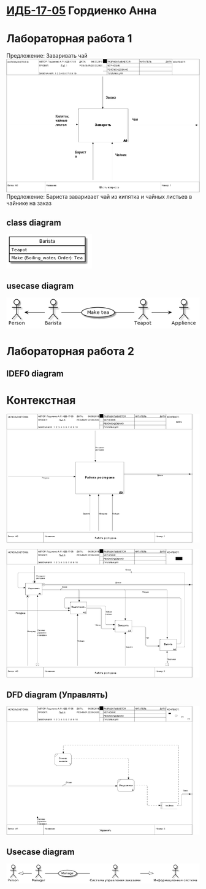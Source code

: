 # [ИДБ-17-05](https://github.com/stankin/design-part-1/wiki/list-id..) Гордиенко Анна

# Лабораторная работа 1

Предложение: Заваривать чай
![none](https://github.com/Beautiful-Bird/Beautiful-Bird.github.io/blob/master/Lab1/model.png)
Предложение: Бариста заваривает чай из кипятка и чайных листьев в чайнике на заказ

## class diagram
![none](https://github.com/Beautiful-Bird/Beautiful-Bird.github.io/blob/master/Lab1/image%201.png)

## usecase diagram
![none](https://github.com/Beautiful-Bird/Beautiful-Bird.github.io/blob/master/Lab1/image%202.png)

# Лабораторная работа 2

## IDEF0 diagram
# Контекстная
![none](https://github.com/Beautiful-Bird/Beautiful-Bird.github.io/blob/master/Lab2/01_A0.png)

![none](https://github.com/Beautiful-Bird/Beautiful-Bird.github.io/blob/master/Lab2/02_A0.png)

## DFD diagram (Управлять)
![none](https://github.com/Beautiful-Bird/Beautiful-Bird.github.io/blob/master/Lab2/03_A1.png)

## Usecase diagram
![none](https://github.com/Beautiful-Bird/Beautiful-Bird.github.io/blob/master/Lab2/image%203.png)
